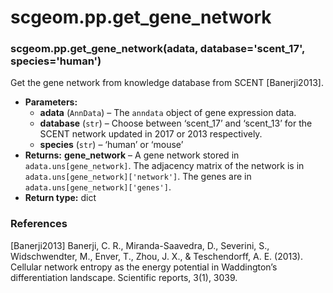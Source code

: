 # scgeom.pp.get_gene_network

### scgeom.pp.get_gene_network(adata, database='scent_17', species='human')

Get the gene network from knowledge database from SCENT [Banerji2013].

* **Parameters:**
  * **adata** (`AnnData`) – The `anndata` object of gene expression data.
  * **database** (`str`) – Choose between ‘scent_17’ and ‘scent_13’ for the SCENT network updated in 2017 or 2013 respectively.
  * **species** (`str`) – ‘human’ or ‘mouse’
* **Returns:**
  **gene_network** – A gene network stored in `adata.uns[gene_network]`. The adjacency matrix of the network is in `adata.uns[gene_network]['network']`.
  The genes are in `adata.uns[gene_network]['genes']`.
* **Return type:**
  dict

### References

[Banerji2013] Banerji, C. R., Miranda-Saavedra, D., Severini, S., Widschwendter, M., Enver, T., Zhou, J. X., & Teschendorff, A. E. (2013). Cellular network entropy as the energy potential in Waddington’s differentiation landscape. Scientific reports, 3(1), 3039.
